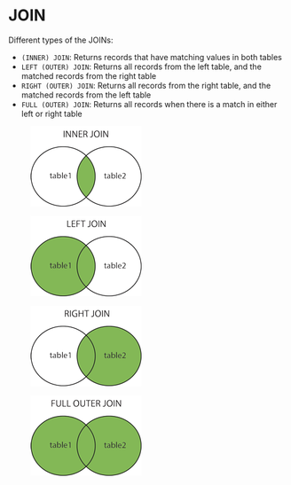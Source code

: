 # JOIN

Different types of the JOINs:

* `(INNER) JOIN`: Returns records that have matching values in both tables
* `LEFT (OUTER) JOIN`: Returns all records from the left table, and the matched records from the right table
* `RIGHT (OUTER) JOIN`: Returns all records from the right table, and the matched records from the left table
* `FULL (OUTER) JOIN`: Returns all records when there is a match in either left or right table

<figure><img src="../../.gitbook/assets/img_innerjoin.gif" alt=""><figcaption></figcaption></figure>

<figure><img src="../../.gitbook/assets/img_leftjoin.gif" alt=""><figcaption></figcaption></figure>

<figure><img src="../../.gitbook/assets/img_rightjoin.gif" alt=""><figcaption></figcaption></figure>

<figure><img src="../../.gitbook/assets/img_fulljoin.gif" alt=""><figcaption></figcaption></figure>
